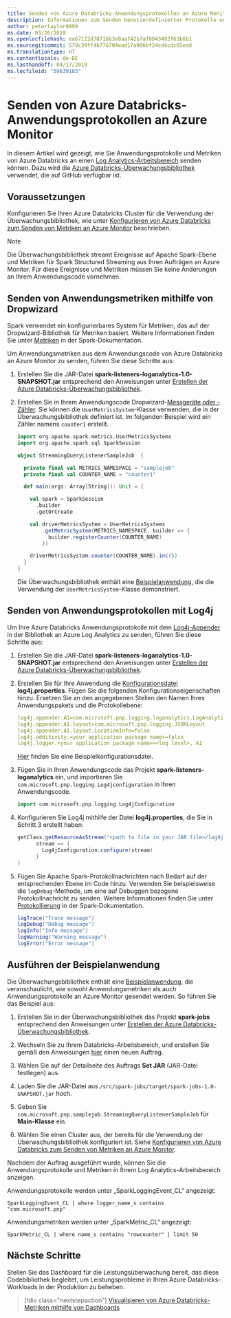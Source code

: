 ```yaml
---
title: Senden von Azure Databricks-Anwendungsprotokollen an Azure Monitor
description: Informationen zum Senden benutzerdefinierter Protokolle und Metriken aus Azure Databricks an Azure Monitor
author: petertaylor9999
ms.date: 03/26/2019
ms.openlocfilehash: ea67122d7871663e8aaf42b7af0043492f63b6b1
ms.sourcegitcommit: 579c39ff4b776704ead17a006bf24cd4cdc65edd
ms.translationtype: HT
ms.contentlocale: de-DE
ms.lasthandoff: 04/17/2019
ms.locfileid: "59639183"
---
```

# <a name="send-azure-databricks-application-logs-to-azure-monitor"></a>Senden von Azure Databricks-Anwendungsprotokollen an Azure Monitor

In diesem Artikel wird gezeigt, wie Sie Anwendungsprotokolle und Metriken von Azure Databricks an einen [Log Analytics-Arbeitsbereich](/azure/azure-monitor/platform/manage-access) senden können. Dazu wird die [Azure Databricks-Überwachungsbibliothek](https://github.com/mspnp/spark-monitoring) verwendet, die auf GitHub verfügbar ist.

## <a name="prerequisites"></a>Voraussetzungen

Konfigurieren Sie Ihren Azure Databricks Cluster für die Verwendung der Überwachungsbibliothek, wie unter [Konfigurieren von Azure Databricks zum Senden von Metriken an Azure Monitor][config-cluster] beschrieben.

> [!NOTE]
> Die Überwachungsbibliothek streamt Ereignisse auf Apache Spark-Ebene und Metriken für Spark Structured Streaming aus Ihren Aufträgen an Azure Monitor. Für diese Ereignisse und Metriken müssen Sie keine Änderungen an Ihrem Anwendungscode vornehmen.

## <a name="send-application-metrics-using-dropwizard"></a>Senden von Anwendungsmetriken mithilfe von Dropwizard

Spark verwendet ein konfigurierbares System für Metriken, das auf der Dropwizard-Bibliothek für Metriken basiert. Weitere Informationen finden Sie unter [Metriken](https://spark.apache.org/docs/latest/monitoring.html#metrics) in der Spark-Dokumentation.

Um Anwendungsmetriken aus dem Anwendungscode von Azure Databricks an Azure Monitor zu senden, führen Sie diese Schritte aus:

1. Erstellen Sie die JAR-Datei **spark-listeners-loganalytics-1.0-SNAPSHOT.jar** entsprechend den Anweisungen unter [Erstellen der Azure Databricks-Überwachungsbibliothek][build-lib].

1. Erstellen Sie in Ihrem Anwendungscode Dropwizard-[Messgeräte oder -Zähler](https://metrics.dropwizard.io/4.0.0/manual/core.html). Sie können die `UserMetricsSystem`-Klasse verwenden, die in der Überwachungsbibliothek definiert ist. Im folgenden Beispiel wird ein Zähler namens `counter1` erstellt.

    ```Scala
    import org.apache.spark.metrics.UserMetricsSystems
    import org.apache.spark.sql.SparkSession

    object StreamingQueryListenerSampleJob  {

      private final val METRICS_NAMESPACE = "samplejob"
      private final val COUNTER_NAME = "counter1"

      def main(args: Array[String]): Unit = {

        val spark = SparkSession
          .builder
          .getOrCreate

        val driverMetricsSystem = UserMetricsSystems
            .getMetricSystem(METRICS_NAMESPACE, builder => {
              builder.registerCounter(COUNTER_NAME)
            })

        driverMetricsSystem.counter(COUNTER_NAME).inc(5)
      }
    }
    ```

    Die Überwachungsbibliothek enthält eine [Beispielanwendung][sample-app], die die Verwendung der `UserMetricsSystem`-Klasse demonstriert.

## <a name="send-application-logs-using-log4j"></a>Senden von Anwendungsprotokollen mit Log4j

Um Ihre Azure Databricks Anwendungsprotokolle mit dem [Log4j-Appender](https://logging.apache.org/log4j/2.x/manual/appenders.html) in der Bibliothek an Azure Log Analytics zu senden, führen Sie diese Schritte aus:

1. Erstellen Sie die JAR-Datei **spark-listeners-loganalytics-1.0-SNAPSHOT.jar** entsprechend den Anweisungen unter [Erstellen der Azure Databricks-Überwachungsbibliothek][build-lib].

1. Erstellen Sie für Ihre Anwendung die [Konfigurationsdatei](https://logging.apache.org/log4j/2.x/manual/configuration.html) **log4j.properties**. Fügen Sie die folgenden Konfigurationseigenschaften hinzu. Ersetzen Sie an den angegebenen Stellen den Namen Ihres Anwendungspakets und die Protokollebene:

    ```YAML
    log4j.appender.A1=com.microsoft.pnp.logging.loganalytics.LogAnalyticsAppender
    log4j.appender.A1.layout=com.microsoft.pnp.logging.JSONLayout
    log4j.appender.A1.layout.LocationInfo=false
    log4j.additivity.<your application package name>=false
    log4j.logger.<your application package name>=<log level>, A1
    ```

    [Hier][log4j.properties] finden Sie eine Beispielkonfigurationsdatei.

1. Fügen Sie in Ihren Anwendungscode das Projekt **spark-listeners-loganalytics** ein, und importieren Sie `com.microsoft.pnp.logging.Log4jconfiguration` in Ihren Anwendungscode.

    ```Scala
    import com.microsoft.pnp.logging.Log4jConfiguration
    ```

1. Konfigurieren Sie Log4j mithilfe der Datei **log4j.properties**, die Sie in Schritt 3 erstellt haben:

    ```Scala
    getClass.getResourceAsStream("<path to file in your JAR file>/log4j.properties")) {
          stream => {
            Log4jConfiguration.configure(stream)
          }
    }
    ```

1. Fügen Sie Apache Spark-Protokollnachrichten nach Bedarf auf der entsprechenden Ebene im Code hinzu. Verwenden Sie beispielsweise die `logDebug`-Methode, um eine auf Debuggen bezogene Protokollnachricht zu senden. Weitere Informationen finden Sie unter [Protokollierung][spark-logging] in der Spark-Dokumentation.

    ```Scala
    logTrace("Trace message")
    logDebug("Debug message")
    logInfo("Info message")
    logWarning("Warning message")
    logError("Error message")
    ```

## <a name="run-the-sample-application"></a>Ausführen der Beispielanwendung

Die Überwachungsbibliothek enthält eine [Beispielanwendung][sample-app], die veranschaulicht, wie sowohl Anwendungsmetriken als auch Anwendungsprotokolle an Azure Monitor gesendet werden. So führen Sie das Beispiel aus:

1. Erstellen Sie in der Überwachungsbibliothek das Projekt **spark-jobs** entsprechend den Anweisungen unter [Erstellen der Azure Databricks-Überwachungsbibliothek][build-lib].

1. Wechseln Sie zu Ihrem Databricks-Arbeitsbereich, und erstellen Sie gemäß den Anweisungen [hier](https://docs.azuredatabricks.net/user-guide/jobs.html#create-a-job) einen neuen Auftrag.

1. Wählen Sie auf der Detailseite des Auftrags **Set JAR** (JAR-Datei festlegen) aus.

1. Laden Sie die JAR-Datei aus `/src/spark-jobs/target/spark-jobs-1.0-SNAPSHOT.jar` hoch.

1. Geben Sie `com.microsoft.pnp.samplejob.StreamingQueryListenerSampleJob` für **Main-Klasse** ein.

1. Wählen Sie einen Cluster aus, der bereits für die Verwendung der Überwachungsbibliothek konfiguriert ist. Siehe [Konfigurieren von Azure Databricks zum Senden von Metriken an Azure Monitor][config-cluster].

Nachdem der Auftrag ausgeführt wurde, können Sie die Anwendungsprotokolle und Metriken in Ihrem Log Analytics-Arbeitsbereich anzeigen.

Anwendungsprotokolle werden unter „SparkLoggingEvent_CL“ angezeigt:

```Kusto
SparkLoggingEvent_CL | where logger_name_s contains "com.microsoft.pnp"
```

Anwendungsmetriken werden unter „SparkMetric_CL“ angezeigt:

```Kusto
SparkMetric_CL | where name_s contains "rowcounter" | limit 50
```

## <a name="next-steps"></a>Nächste Schritte

Stellen Sie das Dashboard für die Leistungsüberwachung bereit, das diese Codebibliothek begleitet, um Leistungsprobleme in Ihren Azure Databricks-Workloads in der Produktion zu beheben.

> [!div class="nextstepaction"]
> [Visualisieren von Azure Databricks-Metriken mithilfe von Dashboards](./dashboards.md)

<!-- links -->

[build-lib]: ./configure-cluster.md##build-the-azure-databricks-monitoring-library
[config-cluster]: ./configure-cluster.md
[log4j.properties]: https://github.com/mspnp/spark-monitoring/blob/master/src/spark-jobs/src/main/resources/com/microsoft/pnp/samplejob/log4j.properties
[sample-app]: https://github.com/mspnp/spark-monitoring/tree/master/src/spark-jobs
[spark-logging]: https://spark.apache.org/docs/2.3.0/api/java/org/apache/spark/internal/Logging.html